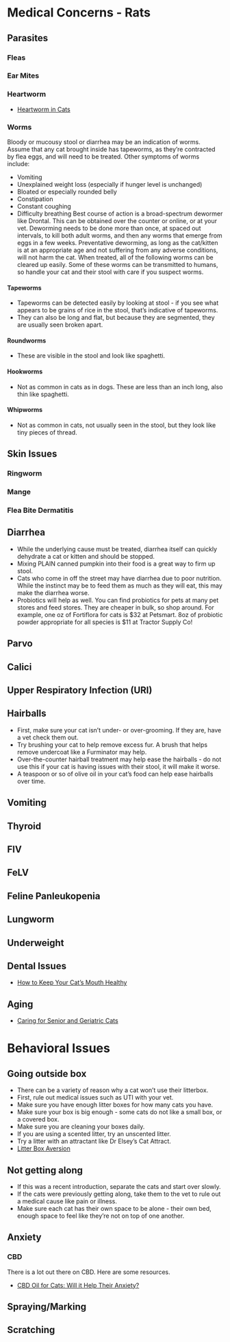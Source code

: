 # Medical Concerns - Rats
## Parasites
### Fleas
### Ear Mites
### Heartworm
* [Heartworm in Cats](https://www.catbehaviorassociates.com/heartworm-in-cats/)
### Worms
Bloody or mucousy stool or diarrhea may be an indication of worms. Assume that any cat brought inside has tapeworms, as they’re contracted by flea eggs, and will need to be treated. 
Other symptoms of worms include:
* Vomiting
* Unexplained weight loss (especially if hunger level is unchanged)
* Bloated or especially rounded belly
* Constipation
* Constant coughing
* Difficulty breathing
Best course of action is a broad-spectrum dewormer like Drontal. This can be obtained over the counter or online, or at your vet. Deworming needs to be done more than once, at spaced out intervals, to kill both adult worms, and then any worms that emerge from eggs in a few weeks. 
Preventative deworming, as long as the cat/kitten is at an appropriate age and not suffering from any adverse conditions, will not harm the cat. 
When treated, all of the following worms can be cleared up easily. 
Some of these worms can be transmitted to humans, so handle your cat and their stool with care if you suspect worms. 
#### Tapeworms
* Tapeworms can be detected easily by looking at stool - if you see what appears to be grains of rice in the stool, that’s indicative of tapeworms. 
* They can also be long and flat, but because they are segmented, they are usually seen broken apart. 
#### Roundworms
* These are visible in the stool and look like spaghetti. 
#### Hookworms
* Not as common in cats as in dogs. These are less than an inch long, also thin like spaghetti. 
#### Whipworms
* Not as common in cats, not usually seen in the stool, but they look like tiny pieces of thread. 
## Skin Issues
### Ringworm
### Mange
### Flea Bite Dermatitis
## Diarrhea
* While the underlying cause must be treated, diarrhea itself can quickly dehydrate a cat or kitten and should be stopped. 
* Mixing PLAIN canned pumpkin into their food is a great way to firm up stool. 
* Cats who come in off the street may have diarrhea due to poor nutrition. While the instinct may be to feed them as much as they will eat, this may make the diarrhea worse. 
* Probiotics will help as well. You can find probiotics for pets at many pet stores and feed stores. They are cheaper in bulk, so shop around. For example, one oz of Fortiflora for cats is $32 at Petsmart. 8oz of probiotic powder appropriate for all species is $11 at Tractor Supply Co!
## Parvo
## Calici
## Upper Respiratory Infection (URI)
## Hairballs
* First, make sure your cat isn’t under- or over-grooming. If they are, have a vet check them out. 
* Try brushing your cat to help remove excess fur. A brush that helps remove undercoat like a Furminator may help. 
* Over-the-counter hairball treatment may help ease the hairballs - do not use this if your cat is having issues with their stool, it will make it worse. 
* A teaspoon or so of olive oil in your cat’s food can help ease hairballs over time. 
## Vomiting
## Thyroid
## FIV
## FeLV
## Feline Panleukopenia
## Lungworm
## Underweight
## Dental Issues
* [How to Keep Your Cat’s Mouth Healthy](https://www.catbehaviorassociates.com/how-to-keep-your-cats-mouth-healthy/)
## Aging
* [Caring for Senior and Geriatric Cats](https://www.catbehaviorassociates.com/caring-for-senior-and-geriatric-cats/)

# Behavioral Issues
## Going outside box
* There can be a variety of reason why a cat won’t use their litterbox.
* First, rule out medical issues such as UTI with your vet.
* Make sure you have enough litter boxes for how many cats you have.
* Make sure your box is big enough - some cats do not like a small box, or a covered box. 
* Make sure you are cleaning your boxes daily. 
* If you are using a scented litter, try an unscented litter. 
* Try a litter with an attractant like Dr Elsey’s Cat Attract. 
* [Litter Box Aversion](hhttps://www.catbehaviorassociates.com/category/litter-box-101/cat-litter-box-aversion/)
## Not getting along
* If this was a recent introduction, separate the cats and start over slowly.
* If the cats were previously getting along, take them to the vet to rule out a medical cause like pain or illness. 
*  Make sure each cat has their own space to be alone - their own bed, enough space to feel like they’re not on top of one another. 
## Anxiety
### CBD
There is a lot out there on CBD. Here are some resources.

* [CBD Oil for Cats: Will it Help Their Anxiety?](https://www.wellnesspetfood.com/our-community/wellness-blog/cbd-oil-cats-will-it-help-their-anxiety)

## Spraying/Marking
## Scratching




